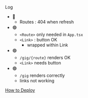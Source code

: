 Log
- :red_circle:
  - Routes : 404 when refresh
- :green_circle:
  - `<Route>` only needed in `App.tsx` 
  - `<Link>` : button OK
    - wrapped within Link
- :green_circle:
  - `/gig/{route}` renders OK
  - `<Link>` needs button
- :green_circle:
  - `/gig` renders correctly
  - links not working

[How to Deploy](https://blog.devgenius.io/how-to-deploy-your-vite-react-app-to-github-pages-with-and-without-react-router-b060d912b10e)
